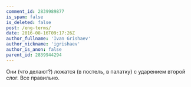 ```yaml
---
comment_id: 2839989877
is_spam: false
is_deleted: false
post: /eng-terms/
date: 2016-08-16T09:17:26Z
author_fullname: 'Ivan Grishaev'
author_nickname: 'igrishaev'
author_is_anon: false
parent_id: 2839944294
---
```


<p>Они (что делают?) ложатся (в постель, в палатку) с ударением второй слог. Все правильно.</p>
